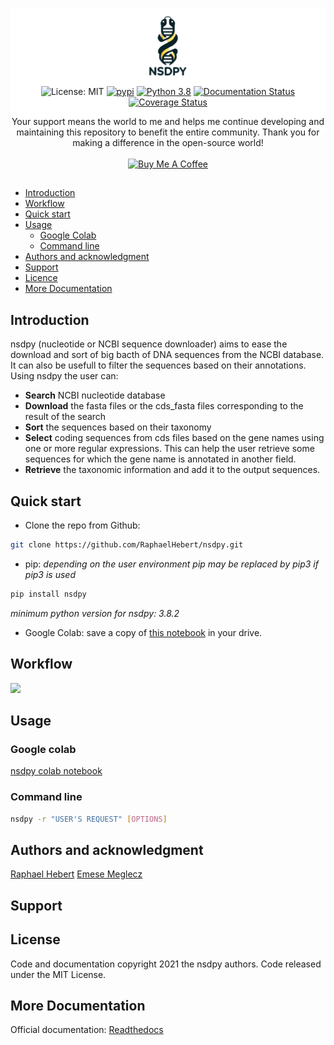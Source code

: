 <div style="width:100%; height:200px; background-color:white;">
  <p align="center">
<img src="https://github.com/RaphaelHebert/nsdpyImage/blob/main/nsdpyLogoSmall.png?raw=true" alt="drawing" style="width:1200px;/>
</p>
</div>

# 
                               
&emsp;&emsp;&emsp;&emsp;&emsp;&emsp;&emsp;&emsp;&emsp;&emsp;&emsp;&emsp;&emsp;&emsp;&emsp;&emsp;&emsp;&emsp;[![License: MIT](https://img.shields.io/badge/License-MIT-yellow.svg)](https://opensource.org/licenses/MIT)
[![pypi](https://img.shields.io/pypi/v/nsdpy)](https://pypi.org/project/nsdpy/)
[![Python 3.8](https://upload.wikimedia.org/wikipedia/commons/a/a5/Blue_Python_3.8_Shield_Badge.svg)](https://www.python.org/)
[![Documentation Status](https://readthedocs.org/projects/nsdpy/badge/?version=latest)](https://nsdpy.readthedocs.io/en/latest/?badge=latest)
[![Coverage Status](https://coveralls.io/repos/github/RaphaelHebert/nsdpy/badge.svg?branch=fix/longSpeciesList)](https://coveralls.io/github/RaphaelHebert/nsdpy?branch=fix/longSpeciesList)

<div align="left" style="text-align: center">
Your support means the world to me and helps me continue developing and maintaining this repository to benefit the entire community. Thank you for making a difference in the open-source world! </div>
<br/>
<div align="center" style="text-align: center;" markdown="1"><a href="https://www.buymeacoffee.com/joe010" target="_blank"><img src="https://cdn.buymeacoffee.com/buttons/default-orange.png" alt="Buy Me A Coffee" height="41" width="174"></a>
</div>

##

- [Introduction](#introduction)
- [Workflow](#workflow)
- [Quick start](#quick-start)
- [Usage](#usage)
  - [Google Colab](#google-colab)
  - [Command line](#command-line)
- [Authors and acknowledgment](#authors-and-acknowledgment)
- [Support](#support)
- [Licence](#license)
- [More Documentation](#more-documentation)

## Introduction

nsdpy (nucleotide or NCBI sequence downloader) aims to ease the download and sort of big bacth of DNA sequences from the NCBI database.
It can also be usefull to filter the sequences based on their annotations.
Using nsdpy the user can:

- **Search** NCBI nucleotide database
- **Download** the fasta files or the cds_fasta files corresponding to the result of the search
- **Sort** the sequences based on their taxonomy
- **Select** coding sequences from cds files based on the gene names using one or more regular expressions.
  This can help the user retrieve some sequences for which the gene name is annotated in another field.
- **Retrieve** the taxonomic information and add it to the output sequences.

## Quick start

- Clone the repo from Github:

```bash
git clone https://github.com/RaphaelHebert/nsdpy.git
```

- pip:
  _depending on the user environment pip may be replaced by pip3 if pip3 is used_

```bash
pip install nsdpy
```

_minimum python version for nsdpy: 3.8.2_

- Google Colab: save a copy of [this notebook](https://colab.research.google.com/drive/1UmxzRc_k5sNeQ2RPGe29nWR_1_0FRPkq?usp=sharing) in your drive.

## Workflow

<img src="https://docs.google.com/drawings/d/e/2PACX-1vRD4h7l0S57op_4j-5xsz8iv1j1XBliw-jEdtnWOIq-JAU2l8kSV6d1NmkHd5Q4zhUmZCA3SHUSuHJw/pub?w=801&amp;h=744" width="600" />

## Usage

### Google colab

[nsdpy colab notebook](https://colab.research.google.com/drive/1UmxzRc_k5sNeQ2RPGe29nWR_1_0FRPkq?usp=sharing)

### Command line

```bash
nsdpy -r "USER'S REQUEST" [OPTIONS]
```

## Authors and acknowledgment

[Raphael Hebert](https://github.com/RaphaelHebert)
[Emese Meglecz](https://github.com/meglecz)

## Support

## License

Code and documentation copyright 2021 the nsdpy authors. Code released under the MIT License.

## More Documentation

Official documentation:
[Readthedocs](https://nsdpy.readthedocs.io/en/latest/main.html#overview)
